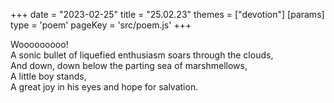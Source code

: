 +++
date = "2023-02-25"
title = "25.02.23"
themes = ["devotion"]
[params]
  type = 'poem'
  pageKey = 'src/poem.js'
+++

Wooooooooo!  
A sonic bullet of liquefied enthusiasm soars through the clouds,  
And down, down below the parting sea of marshmellows,  
A little boy stands,  
A great joy in his eyes and hope for salvation.
